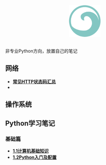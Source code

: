 <div align="center">
    <img src="/assets/img/logo.png" width="100px">
</div>
<br>

非专业Python方向，放置自己的笔记

## 网络

- **[常见HTTP状态码汇总](/web-rel/http-status-code.md)**
- 

## 操作系统


## Python学习笔记
### 基础篇
- **[1.1计算机基础知识](/python-basic/1.1计算机基础知识.md)**
- **[1.2Python入门及配置](/python-basic/1.2Python入门及配置.md)**